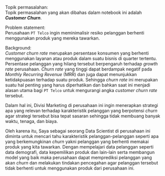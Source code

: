 Topik permasalahan:<br>
Topik permasalahan yang akan dibahas dalam notebook ini adalah ***Customer Churn***.<br>

Problem statement:<br>
Perusahaan `PT Telco` ingin meminimalisir resiko pelanggan berhenti menggunakan produk yang mereka tawarkan.<br>

Background:<br>
*Customer churn rate* merupakan persentase konsumen yang berhenti menggunakan layanan atau produk dalam suatu bisnis di quarter tertentu. Persentase pelanggan yang hilang tersebut berpengaruh terhadap *growth rate* perusahaan. *Churn rate* yang tinggi dapat berdampak negatif pada *Monthly Recurring Revenue* (MRR) dan juga dapat menunjukkan ketidakpuasan terhadap suatu produk. Sehingga *churn rate* ini merupakan suatu hal penting yang harus diperhatikan dan bahkan saat ini menjadi alasan utama bagi `PT Telco` untuk mengurangi angka *customer churn rate* tersebut.<br>

Dalam hal ini, Divisi Marketing di perusahaan ini ingin menerapkan strategi apa yang relevan terhadap karakteristik pelanggan yang berpotensi *churn* agar strategi tersebut bisa tepat sasaran sehingga tidak membuang banyak waktu, tenaga, dan biaya. <br>

Oleh karena itu, Saya sebagai seorang Data Scientist di perusahaan ini diminta untuk mencari tahu karakteristik pelanggan-pelanggan seperti apa yang berkemungkinan *churn* yakni pelanggan yang berhenti memakai produk yang kita tawarkan. Dengan mempelajari data pelanggan seperti data demografi, data kepemilikan produk dan lain-lain serta membangun model yang baik maka perusahaan dapat memprediksi pelanggan yang akan *churn* dan melakukan tindakan pencegahan agar pelanggan tersebut tidak berhenti untuk menggunakan produk dari perusahaan ini.<br>
